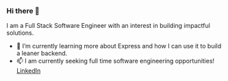 ### Hi there 👋

I am a Full Stack Software Engineer with an interest in building impactful solutions. 
- 🌱 I’m currently learning more about Express and how I can use it to build a leaner backend. 
- 📫 I am currently seeking full time software engineering opportunities! [LinkedIn](https://www.linkedin.com/in/andrewyin16407/)
<!--
**yin-andrew/yin-andrew** is a ✨ _special_ ✨ repository because its `README.md` (this file) appears on your GitHub profile.

Here are some ideas to get you started:

- 🔭 I’m currently working on ...
- 🌱 I’m currently learning ...
- 👯 I’m looking to collaborate on ...
- 🤔 I’m looking for help with ...
- 💬 Ask me about ...
- 📫 How to reach me: ...
- 😄 Pronouns: ...
- ⚡ Fun fact: ...
-->
